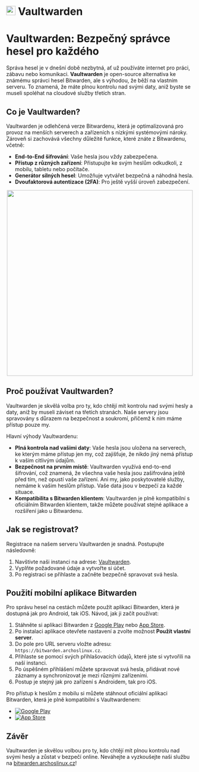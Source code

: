 # <img src="/img/vaultwarden-logo.png" width="25px"> Vaultwarden

# Vaultwarden: Bezpečný správce hesel pro každého

Správa hesel je v dnešní době nezbytná, ať už používáte internet pro práci, zábavu nebo komunikaci. **Vaultwarden** je open-source alternativa ke známému správci hesel Bitwarden, ale s výhodou, že běží na vlastním serveru. To znamená, že máte plnou kontrolu nad svými daty, aniž byste se museli spoléhat na cloudové služby třetích stran.

## Co je Vaultwarden?

Vaultwarden je odlehčená verze Bitwardenu, která je optimalizovaná pro provoz na menších serverech a zařízeních s nízkými systémovými nároky. Zároveň si zachovává všechny důležité funkce, které znáte z Bitwardenu, včetně:

- **End-to-End šifrování**: Vaše hesla jsou vždy zabezpečena.
- **Přístup z různých zařízení**: Přistupujte ke svým heslům odkudkoli, z mobilu, tabletu nebo počítače.
- **Generátor silných hesel**: Umožňuje vytvářet bezpečná a náhodná hesla.
- **Dvoufaktorová autentizace (2FA)**: Pro ještě vyšší úroveň zabezpečení.

<center>
<img src="/img/vaultwarden.jpg" class="shadow" width="500px">
</center>


## Proč používat Vaultwarden?

Vaultwarden je skvělá volba pro ty, kdo chtějí mít kontrolu nad svými hesly a daty, aniž by museli záviset na třetích stranách. Naše servery jsou spravovány s důrazem na bezpečnost a soukromí, přičemž k nim máme přístup pouze my. 

Hlavní výhody Vaultwardenu:

- **Plná kontrola nad vašimi daty**: Vaše hesla jsou uložena na serverech, ke kterým máme přístup jen my, což zajišťuje, že nikdo jiný nemá přístup k vašim citlivým údajům.
- **Bezpečnost na prvním místě**: Vaultwarden využívá end-to-end šifrování, což znamená, že všechna vaše hesla jsou zašifrována ještě před tím, než opustí vaše zařízení. Ani my, jako poskytovatelé služby, nemáme k vašim heslům přístup. Vaše data jsou v bezpečí za každé situace.
- **Kompatibilita s Bitwarden klientem**: Vaultwarden je plně kompatibilní s oficiálním Bitwarden klientem, takže můžete používat stejné aplikace a rozšíření jako u Bitwardenu.


## Jak se registrovat?

Registrace na našem serveru Vaultwarden je snadná. Postupujte následovně:

1. Navštivte naši instanci na adrese: [Vaultwarden](https://bitwarden.archoslinux.cz).
2. Vyplňte požadované údaje a vytvořte si účet.
3. Po registraci se přihlaste a začněte bezpečně spravovat svá hesla.

## Použití mobilní aplikace Bitwarden

Pro správu hesel na cestách můžete použít aplikaci Bitwarden, která je dostupná jak pro Android, tak iOS. Návod, jak ji začít používat:

1. Stáhněte si aplikaci Bitwarden z [Google Play](https://play.google.com/store/apps/details?id=com.x8bit.bitwarden) nebo [App Store](https://apps.apple.com/us/app/bitwarden/id1137397744).
2. Po instalaci aplikace otevřete nastavení a zvolte možnost **Použít vlastní server**.
3. Do pole pro URL serveru vložte adresu: `https://bitwarden.archoslinux.cz`.
4. Přihlaste se pomocí svých přihlašovacích údajů, které jste si vytvořili na naší instanci.
5. Po úspěšném přihlášení můžete spravovat svá hesla, přidávat nové záznamy a synchronizovat je mezi různými zařízeními.
6. Postup je stejný jak pro zařízení s Androidem, tak pro iOS.

Pro přístup k heslům z mobilu si můžete stáhnout oficiální aplikaci Bitwarden, která je plně kompatibilní s Vaultwardenem:

- [![Google Play](https://img.shields.io/badge/Google_Play-4285F4?style=for-the-badge&logo=google-play&logoColor=white)](https://play.google.com/store/apps/details?id=com.x8bit.bitwarden)
- [![App Store](https://img.shields.io/badge/App_Store-0D96F6?style=for-the-badge&logo=app-store&logoColor=white)](https://apps.apple.com/us/app/bitwarden/id1137397744)

## Závěr

Vaultwarden je skvělou volbou pro ty, kdo chtějí mít plnou kontrolu nad svými hesly a zůstat v bezpečí online. Neváhejte a vyzkoušejte naši službu na [bitwarden.archoslinux.cz](https://bitwarden.archoslinux.cz)!